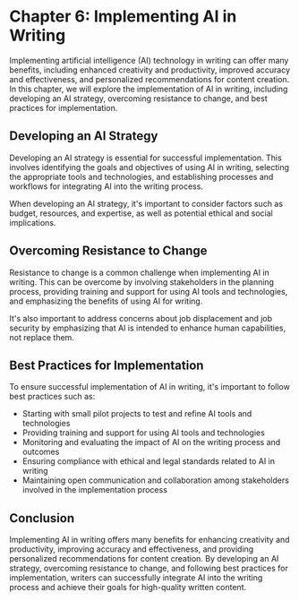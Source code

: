 Chapter 6: Implementing AI in Writing
=====================================

Implementing artificial intelligence (AI) technology in writing can offer many benefits, including enhanced creativity and productivity, improved accuracy and effectiveness, and personalized recommendations for content creation. In this chapter, we will explore the implementation of AI in writing, including developing an AI strategy, overcoming resistance to change, and best practices for implementation.

Developing an AI Strategy
-------------------------

Developing an AI strategy is essential for successful implementation. This involves identifying the goals and objectives of using AI in writing, selecting the appropriate tools and technologies, and establishing processes and workflows for integrating AI into the writing process.

When developing an AI strategy, it's important to consider factors such as budget, resources, and expertise, as well as potential ethical and social implications.

Overcoming Resistance to Change
-------------------------------

Resistance to change is a common challenge when implementing AI in writing. This can be overcome by involving stakeholders in the planning process, providing training and support for using AI tools and technologies, and emphasizing the benefits of using AI for writing.

It's also important to address concerns about job displacement and job security by emphasizing that AI is intended to enhance human capabilities, not replace them.

Best Practices for Implementation
---------------------------------

To ensure successful implementation of AI in writing, it's important to follow best practices such as:

* Starting with small pilot projects to test and refine AI tools and technologies
* Providing training and support for using AI tools and technologies
* Monitoring and evaluating the impact of AI on the writing process and outcomes
* Ensuring compliance with ethical and legal standards related to AI in writing
* Maintaining open communication and collaboration among stakeholders involved in the implementation process

Conclusion
----------

Implementing AI in writing offers many benefits for enhancing creativity and productivity, improving accuracy and effectiveness, and providing personalized recommendations for content creation. By developing an AI strategy, overcoming resistance to change, and following best practices for implementation, writers can successfully integrate AI into the writing process and achieve their goals for high-quality written content.
